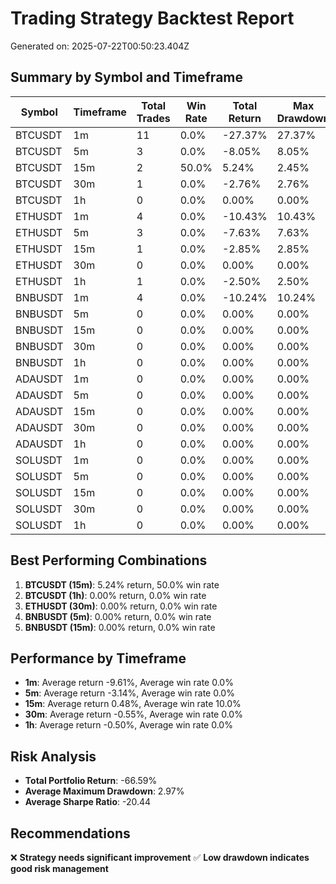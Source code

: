 # Trading Strategy Backtest Report

Generated on: 2025-07-22T00:50:23.404Z

## Summary by Symbol and Timeframe

| Symbol | Timeframe | Total Trades | Win Rate | Total Return | Max Drawdown | Sharpe Ratio |
|--------|-----------|--------------|----------|--------------|--------------|-------------|
| BTCUSDT | 1m | 11 | 0.0% | -27.37% | 27.37% | -17.74 |
| BTCUSDT | 5m | 3 | 0.0% | -8.05% | 8.05% | -11.46 |
| BTCUSDT | 15m | 2 | 50.0% | 5.24% | 2.45% | 0.37 |
| BTCUSDT | 30m | 1 | 0.0% | -2.76% | 2.76% | 0.00 |
| BTCUSDT | 1h | 0 | 0.0% | 0.00% | 0.00% | 0.00 |
| ETHUSDT | 1m | 4 | 0.0% | -10.43% | 10.43% | -41.14 |
| ETHUSDT | 5m | 3 | 0.0% | -7.63% | 7.63% | -425.54 |
| ETHUSDT | 15m | 1 | 0.0% | -2.85% | 2.85% | 0.00 |
| ETHUSDT | 30m | 0 | 0.0% | 0.00% | 0.00% | 0.00 |
| ETHUSDT | 1h | 1 | 0.0% | -2.50% | 2.50% | 0.00 |
| BNBUSDT | 1m | 4 | 0.0% | -10.24% | 10.24% | -15.46 |
| BNBUSDT | 5m | 0 | 0.0% | 0.00% | 0.00% | 0.00 |
| BNBUSDT | 15m | 0 | 0.0% | 0.00% | 0.00% | 0.00 |
| BNBUSDT | 30m | 0 | 0.0% | 0.00% | 0.00% | 0.00 |
| BNBUSDT | 1h | 0 | 0.0% | 0.00% | 0.00% | 0.00 |
| ADAUSDT | 1m | 0 | 0.0% | 0.00% | 0.00% | 0.00 |
| ADAUSDT | 5m | 0 | 0.0% | 0.00% | 0.00% | 0.00 |
| ADAUSDT | 15m | 0 | 0.0% | 0.00% | 0.00% | 0.00 |
| ADAUSDT | 30m | 0 | 0.0% | 0.00% | 0.00% | 0.00 |
| ADAUSDT | 1h | 0 | 0.0% | 0.00% | 0.00% | 0.00 |
| SOLUSDT | 1m | 0 | 0.0% | 0.00% | 0.00% | 0.00 |
| SOLUSDT | 5m | 0 | 0.0% | 0.00% | 0.00% | 0.00 |
| SOLUSDT | 15m | 0 | 0.0% | 0.00% | 0.00% | 0.00 |
| SOLUSDT | 30m | 0 | 0.0% | 0.00% | 0.00% | 0.00 |
| SOLUSDT | 1h | 0 | 0.0% | 0.00% | 0.00% | 0.00 |

## Best Performing Combinations

1. **BTCUSDT (15m)**: 5.24% return, 50.0% win rate
2. **BTCUSDT (1h)**: 0.00% return, 0.0% win rate
3. **ETHUSDT (30m)**: 0.00% return, 0.0% win rate
4. **BNBUSDT (5m)**: 0.00% return, 0.0% win rate
5. **BNBUSDT (15m)**: 0.00% return, 0.0% win rate

## Performance by Timeframe

- **1m**: Average return -9.61%, Average win rate 0.0%
- **5m**: Average return -3.14%, Average win rate 0.0%
- **15m**: Average return 0.48%, Average win rate 10.0%
- **30m**: Average return -0.55%, Average win rate 0.0%
- **1h**: Average return -0.50%, Average win rate 0.0%

## Risk Analysis

- **Total Portfolio Return**: -66.59%
- **Average Maximum Drawdown**: 2.97%
- **Average Sharpe Ratio**: -20.44

## Recommendations

❌ **Strategy needs significant improvement**
✅ **Low drawdown indicates good risk management**
